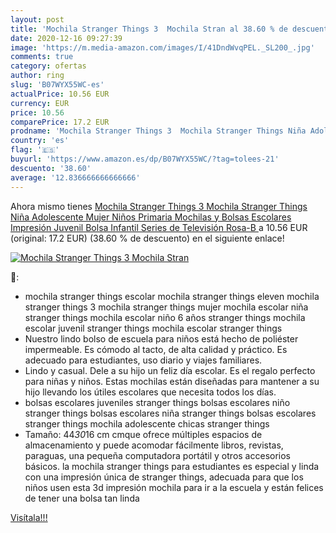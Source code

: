 ```yaml
---
layout: post
title: 'Mochila Stranger Things 3  Mochila Stran al 38.60 % de descuento'
date: 2020-12-16 09:27:39
image: 'https://m.media-amazon.com/images/I/41DndWvqPEL._SL200_.jpg'
comments: true
category: ofertas
author: ring
slug: 'B07WYX55WC-es'
actualPrice: 10.56 EUR
currency: EUR
price: 10.56
comparePrice: 17.2 EUR
prodname: 'Mochila Stranger Things 3  Mochila Stranger Things Niña Adolescente Mujer Niños Primaria Mochilas y Bolsas Escolares Impresión Juvenil Bolsa Infantil Series de Televisión  Rosa-B '
country: 'es'
flag: '🇪🇸'
buyurl: 'https://www.amazon.es/dp/B07WYX55WC/?tag=tolees-21'
descuento: '38.60'
average: '12.836666666666666'
---
```


Ahora mismo tienes [Mochila Stranger Things 3  Mochila Stranger Things Niña Adolescente Mujer Niños Primaria Mochilas y Bolsas Escolares Impresión Juvenil Bolsa Infantil Series de Televisión  Rosa-B ](https://www.amazon.es/dp/B07WYX55WC/?tag=tolees-21) a 10.56 EUR (original: 17.2 EUR) (38.60 %  de descuento) en el siguiente enlace!

[![Mochila Stranger Things 3  Mochila Stran](https://m.media-amazon.com/images/I/41DndWvqPEL._SL200_.jpg)](https://www.amazon.es/dp/B07WYX55WC/?tag=tolees-21)

🔎:

- mochila stranger things escolar mochila stranger things eleven mochila stranger things 3 mochila stranger things mujer mochila escolar niña stranger things mochila escolar niño 6 años stranger things mochila escolar juvenil stranger things mochila escolar stranger things
- Nuestro lindo bolso de escuela para niños está hecho de poliéster impermeable. Es cómodo al tacto, de alta calidad y práctico. Es adecuado para estudiantes, uso diario y viajes familiares.
- Lindo y casual. Dele a su hijo un feliz día escolar. Es el regalo perfecto para niñas y niños. Estas mochilas están diseñadas para mantener a su hijo llevando los útiles escolares que necesita todos los días.
- bolsas escolares juveniles stranger things bolsas escolares niño stranger things bolsas escolares niña stranger things bolsas escolares stranger things mochila adolescente chicas stranger things
- Tamaño: 44*30*16 cm cmque ofrece múltiples espacios de almacenamiento y puede acomodar fácilmente libros, revistas, paraguas, una pequeña computadora portátil y otros accesorios básicos. la mochila stranger things para estudiantes es especial y linda con una impresión única de stranger things, adecuada para que los niños usen esta 3d impresión mochila para ir a la escuela y están felices de tener una bolsa tan linda

[Visítala!!!](https://www.amazon.es/dp/B07WYX55WC/?tag=tolees-21)
